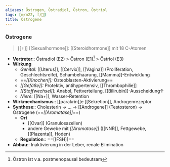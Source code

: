 ```yaml
---
aliases: Östrogen, Östradiol, Östron, Östriol
tags: [m/m22, f/🦩]
title: Östrogene
---
```

### Östrogene
> [[♀]] [[Sexualhormone]]: [[Steroidhormone]] mit 18 C-Atomen
- **Vertreter**:: Östradiol (E2) > Östron (E1)[^1] > Östriol (E3)
- **Wirkung**
	- *Genital:* [[Uterus]], [[Cervix]], [[Vagina]] (Proliferation, Geschlechtsreife), Schambehaarung, [[Mamma]]-Entwicklung
	- ==*[[Knochen]]:* Osteoblasten-Aktivierung==
	- *[[Gefäße]]:* Protektiv, antihypertensiv, [[Thrombophilie]]
	- *[[Stoffwechsel]]:* Anabol, Fettverteilung, [[Bilirubin]]-Ausscheidung↑
	- *Niere:* [[Na+]], Wasser-Retention
- **Wirkmechanismus**:: [[parakrin]]e [[Sekretion]], Androgenrezeptor
- **Synthese**:: Cholesterin → ... → [[Androgene]] (Testosteron) → Östrogene (==*[[Aromatase]]*==)
	- **Ort**
		- [[Ovar]] (Granulosazellen)
		- andere Gewebe mit *[[Aromatase]]* ([[NNR]], Fettgewebe, [[Plazenta]], Hoden)
	- **Regulation**:: ==[[FSH]]==
- **Abbau**:: Inaktivierung in der Leber, renale Elimination

[^1]: Östron ist v.a. postmenopausal bedeutsam